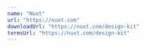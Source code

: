 ```yaml
---
name: "Nuxt"
url: "https://nuxt.com"
downloadUrl: "https://nuxt.com/design-kit"
termsUrl: "https://nuxt.com/design-kit"
---
```

